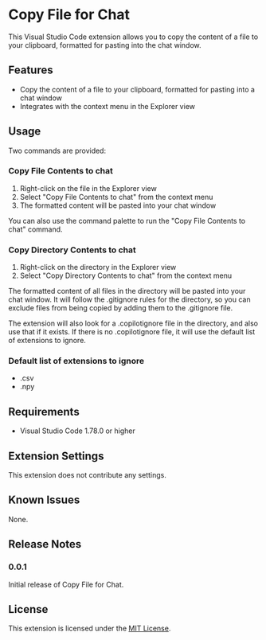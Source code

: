 # Copy File for Chat

This Visual Studio Code extension allows you to copy the content of a file to your clipboard, formatted for pasting into the chat window.

## Features

- Copy the content of a file to your clipboard, formatted for pasting into a chat window
- Integrates with the context menu in the Explorer view

## Usage

Two commands are provided:

### Copy File Contents to chat

1. Right-click on the file in the Explorer view
2. Select "Copy File Contents to chat" from the context menu
3. The formatted content will be pasted into your chat window

You can also use the command palette to run the "Copy File Contents to chat" command.

### Copy Directory Contents to chat

1. Right-click on the directory in the Explorer view
2. Select "Copy Directory Contents to chat" from the context menu

The formatted content of all files in the directory will be pasted into your chat window. It will follow 
the .gitignore rules for the directory, so you can exclude files from being copied by adding them to the .gitignore file.

The extension will also look for a .copilotignore file in the directory, and also use that if it exists. If there is no .copilotignore file, it will use the default list of extensions to ignore.

### Default list of extensions to ignore
- .csv
- .npy

## Requirements

- Visual Studio Code 1.78.0 or higher

## Extension Settings

This extension does not contribute any settings.

## Known Issues

None.

## Release Notes

### 0.0.1

Initial release of Copy File for Chat.

## License

This extension is licensed under the [MIT License](LICENSE).